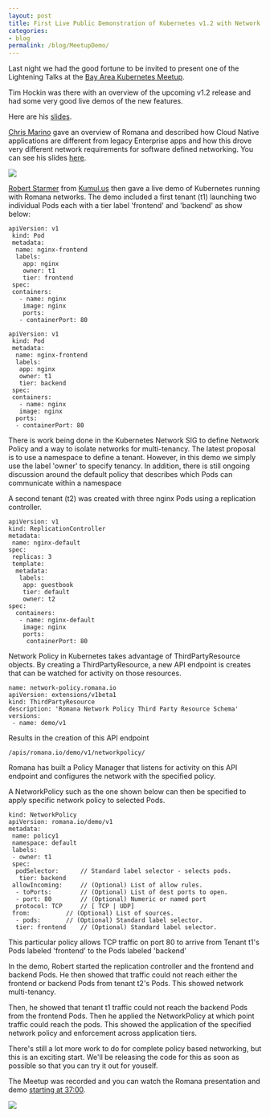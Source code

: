 ```yaml
---
layout: post
title: First Live Public Demonstration of Kubernetes v1.2 with Network Policy 
categories:
- blog
permalink: /blog/MeetupDemo/
---
```


Last night we had the good fortune to be invited to present one of the Lightening Talks at the [Bay Area Kubernetes Meetup]( http://www.meetup.com/Bay-Area-Kubernetes-Meetup/events/228213245/).

Tim Hockin was there with an overview of the upcoming v1.2 release and had some very good live demos of the new features.

Here are his [slides]( https://speakerdeck.com/thockin/news-from-the-front-v1-dot-2).

[Chris Marino]( https://twitter.com/chris_marino) gave an overview of Romana and described how Cloud Native applications are different from legacy Enterprise apps and how this drove very different network requirements for software defined networking. You can see his slides [here]( http://www.slideshare.net/RomanaProject/cloud-native-sdn).

![](http://image.slidesharecdn.com/21116k8smeetup-160212175750/95/cloud-native-sdn-1-638.jpg?cb=1455299970)



[Robert Starmer]( https://kumul.us/about/) from [Kumul.us](kumul.us) then gave a live demo of Kubernetes running with Romana networks. The demo included a first tenant (t1) launching two individual Pods each with a tier label 'frontend' and 'backend' as show below:

	apiVersion: v1
	 kind: Pod
	 metadata:
	  name: nginx-frontend
	  labels:
	    app: nginx
	    owner: t1
	    tier: frontend
	 spec:
	 containers:
	   - name: nginx
	    image: nginx
	    ports:
	   - containerPort: 80

	apiVersion: v1
	 kind: Pod
	 metadata:
	  name: nginx-frontend
	  labels:
	   app: nginx
	   owner: t1
	   tier: backend
	 spec:
	 containers:
	   - name: nginx
	   image: nginx
	  ports:
	  - containerPort: 80

There is work being done in the Kubernetes Network SIG to define Network Policy and a way to isolate networks for multi-tenancy. The latest proposal is to use a namespace to define a tenant. However, in this demo we simply use the label 'owner' to specify tenancy. In addition, there is still ongoing discussion around the default policy that describes which Pods can communicate within a namespace

A second tenant (t2) was created with three nginx Pods using a replication controller.

	apiVersion: v1
	kind: ReplicationController
	metadata:
	 name: nginx-default
	spec:
	 replicas: 3
	 template:
	  metadata:
	   labels:
	    app: guestbook
	    tier: default
	    owner: t2
	spec:
	  containers:
	   - name: nginx-default
	    image: nginx
	    ports:
	     containerPort: 80


Network Policy in Kubernetes takes advantage of ThirdPartyResource objects. By creating a ThirdPartyResource, a new API endpoint is creates that can be watched for activity on those resources. 

	name: network-policy.romana.io
	apiVersion: extensions/v1beta1
	kind: ThirdPartyResource
	description: 'Romana Network Policy Third Party Resource Schema'
	versions:
	 - name: demo/v1


Results in the creation of this API endpoint


	/apis/romana.io/demo/v1/networkpolicy/

Romana has built a Policy Manager that listens for activity on this API endpoint and configures the network with the specified policy.

A NetworkPolicy such as the one shown below can then be specified to apply specific network policy to selected Pods.

	kind: NetworkPolicy
	apiVersion: romana.io/demo/v1
	metadata:
	 name: policy1
	 namespace: default
	 labels:
	 - owner: t1
	 spec:
	  podSelector:		// Standard label selector - selects pods.
	   tier: backend
	 allowIncoming:		// (Optional) List of allow rules.
	  - toPorts:		// (Optional) List of dest ports to open.
	  - port: 80		// (Optional) Numeric or named port 
	  protocol: TCP		// [ TCP | UDP]
	 from:			// (Optional) List of sources.
	  - pods:		// (Optional) Standard label selector.
	  tier: frontend	// (Optional) Standard label selector.

This particular policy allows TCP traffic on port 80 to arrive from Tenant t1's Pods labeled 'frontend' to the Pods labeled 'backend'

In the demo, Robert started the replication controller and the frontend and backend Pods. He then showed that traffic could not reach either the frontend or backend Pods from tenant t2's Pods. This showed network multi-tenancy.

Then, he showed that tenant t1 traffic could not reach the backend Pods from the frontend Pods. Then he applied the NetworkPolicy at which point traffic could reach the pods.  This showed the application of the specified network policy and enforcement across application tiers.

There's still a lot more work to do for complete policy based networking, but this is an exciting start. We'll be releasing the code for this as soon as possible so that you can try it out for youself.

The Meetup was recorded and you can watch the Romana presentation and demo [starting at 37:00]( https://youtu.be/ab7mXAddaX8?t=37m14s).

![](https://i.ytimg.com/vi_webp/ab7mXAddaX8/mqdefault.webp)



